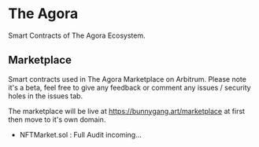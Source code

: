 # The Agora

Smart Contracts of The Agora Ecosystem.

## Marketplace

Smart contracts used in The Agora Marketplace on Arbitrum.
Please note it's a beta, feel free to give any feedback or comment any issues / security holes in the issues tab.

The marketplace will be live at https://bunnygang.art/marketplace at first then move to it's own domain.

- NFTMarket.sol : Full Audit incoming...
